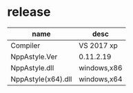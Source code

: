# release
|name|desc|
|-|-|
|Compiler|VS 2017 xp|
|NppAstyle.Ver|0.11.2.19|
|NppAstyle.dll|windows,x86|
|NppAstyle(x64).dll|windows,x64|

